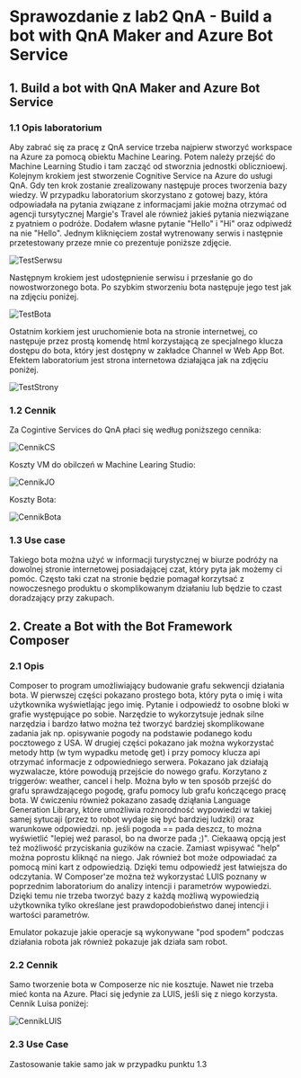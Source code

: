 # Sprawozdanie z lab2 QnA - Build a bot with QnA Maker and Azure Bot Service

## 1. Build a bot with QnA Maker and Azure Bot Service

### 1.1 Opis laboratorium

Aby zabrać się za pracę z QnA service trzeba najpierw stworzyć workspace na Azure za pomocą obiektu Machine Learing. Potem należy przejść do Machine Learning Studio i tam  zacząć od stworznia jednostki oblicznioewj.
Kolejnym krokiem jest stworzenie Cognitive Service na Azure do usługi QnA. Gdy ten krok zostanie zrealizowany następuje proces tworzenia bazy wiedzy. W przypadku laboratorium skorzystano z gotowej bazy, która odpowiadała na pytania związane z informacjami jakie można otrzymać od agencji tursytycznej Margie's Travel ale również jakieś pytania niezwiązane z pyatniem o podróże. Dodałem własne pytanie "Hello" i "Hi" oraz odpiwedź na nie "Hello".
Jednym kliknięciem został wytrenowany serwis i następnie przetestowany przeze mnie co prezentuje poniższe zdjęcie. 

![TestSerwsu](https://github.com/edsuch21/AI-on-Microsoft-Azure/edit/main/lab2/TestSerwisu.png)

Następnym krokiem jest udostępnienie serwisu i przesłanie go do nowostworzonego bota. Po szybkim stworzeniu bota następuje jego test jak na zdjęciu poniżej.

![TestBota](https://github.com/edsuch21/AI-on-Microsoft-Azure/edit/main/lab2/TestBota.png)


Ostatnim korkiem jest uruchomienie bota na stronie internetwej, co następuje przez prostą komendę html korzystającą ze specjalnego klucza dostępu do bota, który jest dostępny w zakładce Channel w Web App Bot.
Efektem laboratorium jest strona internetowa działająca jak na zdjęciu poniżej.

![TestStrony](https://github.com/edsuch21/AI-on-Microsoft-Azure/edit/main/lab2/TestStrony.png)

### 1.2 Cennik

Za Cogintive Services do QnA płaci się według poniższego cennika:


![CennikCS](https://github.com/edsuch21/AI-on-Microsoft-Azure/edit/main/lab2/Cennik_Cognitive_Service_QnA_maker.png)

Koszty VM do obilczeń w Machine Learing Studio:

![CennikJO](https://github.com/edsuch21/AI-on-Microsoft-Azure/edit/main/lab2/Cennik_jednostki_obilczeniowej.png)

Koszty Bota:

![CennikBota](https://github.com/edsuch21/AI-on-Microsoft-Azure/edit/main/lab2/Cennik_Bota.png)

### 1.3 Use case

Takiego bota można użyć w informacji turystycznej w biurze podróży na dowolnej stronie internetowej posiadającej czat, który pyta jak możemy ci pomóc. Często taki czat na stronie będzie pomagał korzytsać z nowoczesnego produktu o skomplikowanym działaniu lub będzie to czast doradzający przy zakupach.

## 2.  Create a Bot with the Bot Framework Composer

### 2.1 Opis

Composer to program umożliwiający budowanie grafu sekwencji działania bota. W pierwszej części pokazano prostego bota, który pyta o imię i wita użytkownika wyświetlając jego imię. Pytanie i odpowiedź to osobne bloki w grafie występujące po sobie. Narzędzie to wykorzytsuje jednak silne narzędzia i bardzo łatwo można też tworzyć bardziej skomplikowane zadania jak np. opisywanie pogody na podstawie podanego kodu pocztowego z USA.
W drugiej części pokazano jak można wykorzystać metody http (w tym wypadku metodę get) i przy pomocy klucza api otrzymać informacje z odpowiedniego serwera. Pokazano jak działają wyzwalacze, które powodują przejście do nowego grafu. Korzytano z triggerów: weather, cancel i help. Można było w ten sposób przejść do grafu sprawdzającego pogodę, grafu pomocy lub grafu kończącego pracę bota.
W ćwiczeniu również pokazano zasadę dziąłania Language Generation Library, które umożliwia rożnorodność wypowiedzi w takiej samej sytucaji (przez to robot wydaje się być bardziej ludzki) oraz warunkowe odpowiedzi. np. jeśli pogoda == pada deszcz, to można wyświetlić "lepiej weź parasol, bo na dworze pada ;)".
Ciekaawą opcją jest też możliwość przyciskania guzików na czacie. Zamiast wpisywać "help" można poprostu kliknąć na niego. Jak również bot może odpowiadać za pomocą mini kart z odpowiedzią. Dzięki temu odpowiedź jest łatwiejsza do odczytania.
W Composer'ze można też wykorzystać LUIS poznany w poprzednim laboratorium do analizy intencji i parametrów wypowiedzi. Dzięki temu nie trzeba tworzyć bazy z każdą możliwą wypowiedzią użytkownika tylko określane jest prawdopodobieństwo danej intencji i wartości parametrów.

Emulator pokazuje jakie operacje są wykonywane "pod spodem" podczas działania robota jak również pokazuje jak działa sam robot.

### 2.2 Cennik

Samo tworzenie bota w Composerze nic nie kosztuje. Nawet nie trzeba mieć konta na Azure. Płaci się jedynie za LUIS, jeśli się z niego korzysta. Cennik Luisa poniżej:

![CennikLUIS](https://github.com/edsuch21/AI-on-Microsoft-Azure/edit/main/lab1/cennikLU.png)

### 2.3 Use Case

Zastosowanie takie samo jak w przypadku punktu 1.3


